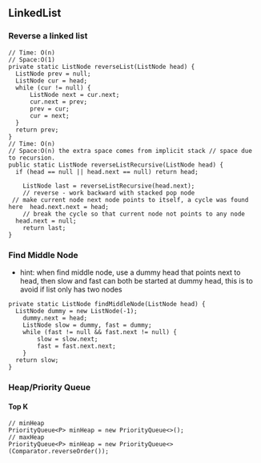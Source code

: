 ## LinkedList
### Reverse a linked list
```
// Time: O(n)
// Space:O(1)
private static ListNode reverseList(ListNode head) {  
  ListNode prev = null;  
  ListNode cur = head;  
  while (cur != null) {  
	  ListNode next = cur.next;  
      cur.next = prev;  
      prev = cur;  
      cur = next;  
  }  
  return prev;  
}
// Time: O(n)
// Space:O(n) the extra space comes from implicit stack // space due to recursion.
public static ListNode reverseListRecursive(ListNode head) {  
  if (head == null || head.next == null) return head;  
  
    ListNode last = reverseListRecursive(head.next);  
    // reverse - work backward with stacked pop node  
 // make current node next node points to itself, a cycle was found here  head.next.next = head;  
    // break the cycle so that current node not points to any node  
  head.next = null;  
    return last;  
}
```
### Find Middle Node
- hint: when find middle node, use a dummy head that points next to head,  then slow and fast can both be started at dummy head, this is to avoid if list only has two nodes
```
private static ListNode findMiddleNode(ListNode head) {  
  ListNode dummy = new ListNode(-1);  
    dummy.next = head;  
    ListNode slow = dummy, fast = dummy;  
    while (fast != null && fast.next != null) {  
		slow = slow.next;  
        fast = fast.next.next;  
    }  
  return slow;  
}
```
### Heap/Priority Queue
#### Top K
```
// minHeap
PriorityQueue<P> minHeap = new PriorityQueue<>();
// maxHeap
PriorityQueue<P> minHeap = new PriorityQueue<>(Comparator.reverseOrder());
```
<!--stackedit_data:
eyJoaXN0b3J5IjpbLTE0Mjg1MDk1NTYsLTE1MDU4NDcwNTQsLT
E2MjUzMDEwNDZdfQ==
-->